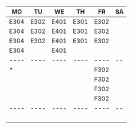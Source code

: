 |MO  |TU  |WE  |TH  |FR  |SA|
|----|----|----|----|----|--|
|E304|E302|E401|E301|E302|  |
|E304|E302|E401|E301|E302|  |
|E304|E302|E401|E301|E302|  |
|E304|    |E401|    |    |  |
|----|----|----|----|----|--|
|*   |    |    |    |F302|  |
|    |    |    |    |F302|  |
|    |    |    |    |F302|  |
|    |    |    |    |F302|  |
|----|----|----|----|----|--|
|    |    |    |    |    |  |
|    |    |    |    |    |  |
|    |    |    |    |    |  |
|    |    |    |    |    |  |
